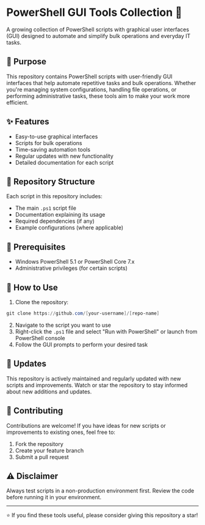 # PowerShell GUI Tools Collection 🚀

A growing collection of PowerShell scripts with graphical user interfaces (GUI) designed to automate and simplify bulk operations and everyday IT tasks.

## 🎯 Purpose

This repository contains PowerShell scripts with user-friendly GUI interfaces that help automate repetitive tasks and bulk operations. Whether you're managing system configurations, handling file operations, or performing administrative tasks, these tools aim to make your work more efficient.

## ✨ Features

- Easy-to-use graphical interfaces
- Scripts for bulk operations
- Time-saving automation tools
- Regular updates with new functionality
- Detailed documentation for each script

## 📁 Repository Structure

Each script in this repository includes:
- The main `.ps1` script file
- Documentation explaining its usage
- Required dependencies (if any)
- Example configurations (where applicable)

## 🔧 Prerequisites

- Windows PowerShell 5.1 or PowerShell Core 7.x
- Administrative privileges (for certain scripts)

## 📖 How to Use

1. Clone the repository:
```powershell
git clone https://github.com/[your-username]/[repo-name]
```

2. Navigate to the script you want to use
3. Right-click the `.ps1` file and select "Run with PowerShell" or launch from PowerShell console
4. Follow the GUI prompts to perform your desired task

## 🔄 Updates

This repository is actively maintained and regularly updated with new scripts and improvements. Watch or star the repository to stay informed about new additions and updates.

## 📝 Contributing

Contributions are welcome! If you have ideas for new scripts or improvements to existing ones, feel free to:
1. Fork the repository
2. Create your feature branch
3. Submit a pull request

## ⚠️ Disclaimer

Always test scripts in a non-production environment first. Review the code before running it in your environment.

---
⭐ If you find these tools useful, please consider giving this repository a star!
